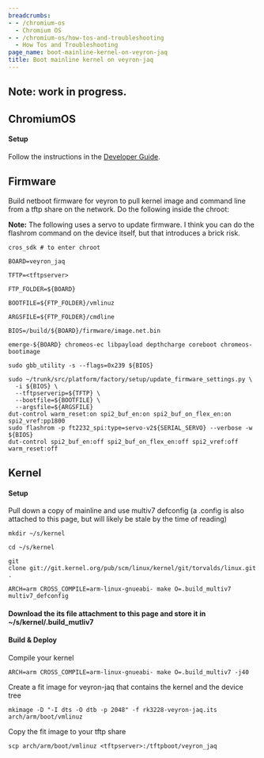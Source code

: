 ```yaml
---
breadcrumbs:
- - /chromium-os
  - Chromium OS
- - /chromium-os/how-tos-and-troubleshooting
  - How Tos and Troubleshooting
page_name: boot-mainline-kernel-on-veyron-jaq
title: Boot mainline kernel on veyron-jaq
---
```


## Note: work in progress.

## ChromiumOS

#### Setup

Follow the instructions in the
[Developer Guide](https://chromium.googlesource.com/chromiumos/docs/+/HEAD/developer_guide.md).

## Firmware

Build netboot firmware for veyron to pull kernel image and command line from a
tftp share on the network. Do the following inside the chroot:

**Note:** The following uses a servo to update firmware. I think you can do the
flashrom command on the device itself, but that introduces a brick risk.

```none
cros_sdk # to enter chroot
```

```none
BOARD=veyron_jaq
```

```none
TFTP=<tftpserver>
```

```none
FTP_FOLDER=${BOARD}
```

```none
BOOTFILE=${FTP_FOLDER}/vmlinuz
```

```none
ARGSFILE=${FTP_FOLDER}/cmdline
```

```none
BIOS=/build/${BOARD}/firmware/image.net.bin
```

```none
emerge-${BOARD} chromeos-ec libpayload depthcharge coreboot chromeos-bootimage
```

```none
sudo gbb_utility -s --flags=0x239 ${BIOS}
```

```none
sudo ~/trunk/src/platform/factory/setup/update_firmware_settings.py \
  -i ${BIOS} \
  --tftpserverip=${TFTP} \
  --bootfile=${BOOTFILE} \
  --argsfile=${ARGSFILE}
dut-control warm_reset:on spi2_buf_en:on spi2_buf_on_flex_en:on spi2_vref:pp1800
sudo flashrom -p ft2232_spi:type=servo-v2${SERIAL_SERVO} --verbose -w ${BIOS}
dut-control spi2_buf_en:off spi2_buf_on_flex_en:off spi2_vref:off warm_reset:off
```

## Kernel

#### Setup

Pull down a copy of mainline and use multiv7 defconfig (a .config is also
attached to this page, but will likely be stale by the time of reading)

```none
mkdir ~/s/kernel
```

```none
cd ~/s/kernel
```

```none
git clone git://git.kernel.org/pub/scm/linux/kernel/git/torvalds/linux.git .
```

```none
ARCH=arm CROSS_COMPILE=arm-linux-gnueabi- make O=.build_multiv7 multiv7_defconfig
```

#### Download the its file attachment to this page and store it in ~/s/kernel/.build_mutliv7

#### Build & Deploy

Compile your kernel

```none
ARCH=arm CROSS_COMPILE=arm-linux-gnueabi- make O=.build_multiv7 -j40
```

Create a fit image for veyron-jaq that contains the kernel and the device tree

```none
mkimage -D "-I dts -O dtb -p 2048" -f rk3228-veyron-jaq.its arch/arm/boot/vmlinuz
```

Copy the fit image to your tftp share

```none
scp arch/arm/boot/vmlinuz <tftpserver>:/tftpboot/veyron_jaq
```

